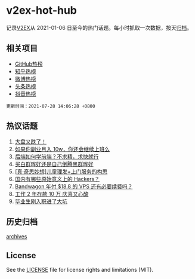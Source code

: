 # v2ex-hot-hub

 记录[V2EX](https://www.v2ex.com/)从 2021-01-06 日至今的热门话题。每小时抓取一次数据，按天[归档](archives)。
 
 ## 相关项目

- [GitHub热榜](https://github.com/lonnyzhang423/github-hot-hub)
- [知乎热榜](https://github.com/lonnyzhang423/zhihu-hot-hub)
- [微博热榜](https://github.com/lonnyzhang423/weibo-hot-hub)
- [头条热榜](https://github.com/lonnyzhang423/toutiao-hot-hub)
- [抖音热榜](https://github.com/lonnyzhang423/douyin-hot-hub)


 `更新时间：2021-07-28 14:06:28 +0800`

## 热议话题

1. [大盘又跌了！](https://www.v2ex.com/t/792061)
1. [如果你副业月入 10w，你还会继续上班么](https://www.v2ex.com/t/792067)
1. [后端如何学前端？不求精，求快就行](https://www.v2ex.com/t/792134)
1. [买白群晖好还是自己倒腾黑群晖好](https://www.v2ex.com/t/792068)
1. [[真·奇思妙想]儿童理发+上门服务的构思](https://www.v2ex.com/t/792047)
1. [国内有哪些原始意义上的 Hackers？](https://www.v2ex.com/t/792111)
1. [Bandwagon 年付 $18.8 的 VPS 还有必要续费吗？](https://www.v2ex.com/t/792085)
1. [工作 2 年存款 10 万 庆喜又心酸](https://www.v2ex.com/t/792110)
1. [毕业生刚入职进了大坑](https://www.v2ex.com/t/792156)

## 历史归档

[archives](archives)

## License

See the [LICENSE](LICENSE) file for license rights and limitations (MIT).
